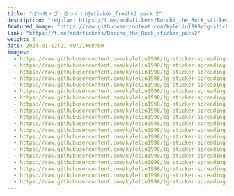 ```yaml
---
title: "ぼっち・ざ・ろっく！(@sticker_freehk) pack 2"
description: "regular: https://t.me/addstickers/Bocchi_the_Rock_sticker_pack2"
featured_image: "https://raw.githubusercontent.com/kylelin1998/tg-sticker-spreading-worldwide-images/main/img/0a52d0ef-e754-4ee7-8990-cdd679df2735.jpg"
link: "https://t.me/addstickers/Bocchi_the_Rock_sticker_pack2"
weight: 3
date: 2024-01-12T21:49:21+08:00
images:
  - https://raw.githubusercontent.com/kylelin1998/tg-sticker-spreading-worldwide-images/main/img/0a52d0ef-e754-4ee7-8990-cdd679df2735.jpg
  - https://raw.githubusercontent.com/kylelin1998/tg-sticker-spreading-worldwide-images/main/img/c8554275-3019-499f-8e55-d9a670b756cc.jpg
  - https://raw.githubusercontent.com/kylelin1998/tg-sticker-spreading-worldwide-images/main/img/b8ca812b-74e7-47f1-8067-6f82cf41e2d1.jpg
  - https://raw.githubusercontent.com/kylelin1998/tg-sticker-spreading-worldwide-images/main/img/deead44c-7506-4be9-94f0-6e10059523d2.jpg
  - https://raw.githubusercontent.com/kylelin1998/tg-sticker-spreading-worldwide-images/main/img/36433309-5b12-4999-b538-a85379ceb569.jpg
  - https://raw.githubusercontent.com/kylelin1998/tg-sticker-spreading-worldwide-images/main/img/b5f73fac-57b4-4481-a614-b5e9fe4969a0.jpg
  - https://raw.githubusercontent.com/kylelin1998/tg-sticker-spreading-worldwide-images/main/img/adc3fdba-78b3-4f20-afee-8c1b795f1579.jpg
  - https://raw.githubusercontent.com/kylelin1998/tg-sticker-spreading-worldwide-images/main/img/fbcdd0cb-3014-4228-837d-dc49956029f8.jpg
  - https://raw.githubusercontent.com/kylelin1998/tg-sticker-spreading-worldwide-images/main/img/e9f21318-a0bc-4fe7-a67f-3c1558e63818.jpg
  - https://raw.githubusercontent.com/kylelin1998/tg-sticker-spreading-worldwide-images/main/img/9c74bc4c-a085-49b4-a701-b898b141d07a.jpg
  - https://raw.githubusercontent.com/kylelin1998/tg-sticker-spreading-worldwide-images/main/img/76cf6ac4-afa4-4cfb-915d-bca738b85533.jpg
  - https://raw.githubusercontent.com/kylelin1998/tg-sticker-spreading-worldwide-images/main/img/2026b9b9-0bb5-48b1-812f-e4df5917f0ce.jpg
  - https://raw.githubusercontent.com/kylelin1998/tg-sticker-spreading-worldwide-images/main/img/f7daf34b-0ffb-4dd2-a69e-955ee6483ba3.jpg
  - https://raw.githubusercontent.com/kylelin1998/tg-sticker-spreading-worldwide-images/main/img/f85165ac-2851-42dd-afcc-c84a59712494.jpg
  - https://raw.githubusercontent.com/kylelin1998/tg-sticker-spreading-worldwide-images/main/img/41cede59-e590-40a8-8a84-e7b3fbad9d9b.jpg
  - https://raw.githubusercontent.com/kylelin1998/tg-sticker-spreading-worldwide-images/main/img/018a19c6-c109-4bb1-8c6e-08269cfeebc1.jpg
  - https://raw.githubusercontent.com/kylelin1998/tg-sticker-spreading-worldwide-images/main/img/e8400ab8-6055-4ef0-845c-7043c255ebdb.jpg
  - https://raw.githubusercontent.com/kylelin1998/tg-sticker-spreading-worldwide-images/main/img/08f23132-cc87-457d-a61e-4aeddbea6629.jpg
  - https://raw.githubusercontent.com/kylelin1998/tg-sticker-spreading-worldwide-images/main/img/ea87ce14-3d80-434c-9d69-5d34ecf4f711.jpg
  - https://raw.githubusercontent.com/kylelin1998/tg-sticker-spreading-worldwide-images/main/img/5d8e0944-0e71-487a-8235-623d223af4d8.jpg
---
```

